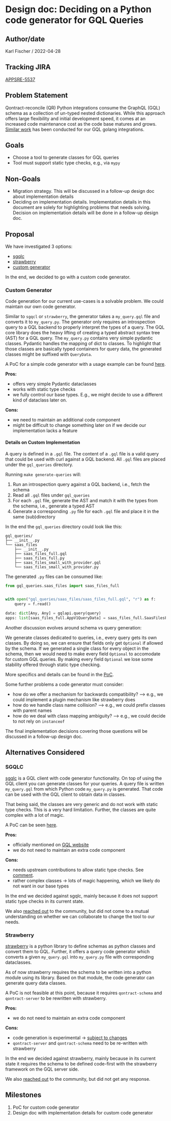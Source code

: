 # Design doc: Deciding on a Python code generator for GQL Queries

## Author/date

Karl Fischer / 2022-04-28

## Tracking JIRA

[APPSRE-5537](https://issues.redhat.com/browse/APPSRE-5537)

## Problem Statement

Qontract-reconcile (QR) Python integrations consume the GraphQL (GQL) schema as a collection of un-typed nested dictionaries.
While this approach offers large flexibility and initial development speed, it comes at an increased code maintenance cost as the code base matures and grows.
[Similar work](gql-client-for-go-integrations.md) has been conducted for our GQL golang integrations.

## Goals

- Choose a tool to generate classes for GQL queries
- Tool must support static type checks, e.g., via `mypy`

## Non-Goals

- Migration strategy. This will be discussed in a follow-up design doc about implementation details
- Deciding on implementation details. Implementation details in this document are solely for highlighting problems that needs solving. Decision on implementation details will be done in a follow-up design doc.

## Proposal

We have investigated 3 options:

- [sgqlc](https://github.com/profusion/sgqlc)
- [strawberry](https://github.com/strawberry-graphql/strawberry)
- [custom generator](https://github.com/app-sre/qontract-reconcile/pull/2389)

In the end, we decided to go with a custom code generator.

### Custom Generator

Code generation for our current use-cases is a solvable problem. We could maintain our own code generator.

Similar to `sgqcl` or `strawberry`, the generator takes a `my_query.gql` file and converts it to `my_query.py`.
The generator only requires an introspection query to a GQL backend to properly interpret the types of a query.
The GQL core library does the heavy lifting of creating a typed abstract syntax tree (AST) for a GQL query.
The `my_query.py` contains very simple pydantic classes. Pydantic handles the mapping of dict to classes.
To highlight that those classes are basically typed containers for query data, the generated classes might be suffixed with `QueryData`.

A PoC for a simple code generator with a usage example can be found [here](https://github.com/app-sre/qontract-reconcile/pull/2389).

**Pros:**

- offers very simple Pydantic dataclasses
- works with static type checks
- we fully control our base types. E.g., we might decide to use a different kind of dataclass later on.

**Cons:**

- we need to maintain an additional code component
- might be difficult to change something later on if we decide our implementation lacks a feature

#### Details on Custom Implementation

A query is defined in a `.gql` file. The content of a `.gql` file is a valid query that could be used with curl against a GQL backend.
All `.gql` files are placed under the `gql_queries` directory.

Running `make generate-queries` will:

1. Run an introspection query against a GQL backend, i.e., fetch the schema
1. Read all `.gql` files under `gql_queries`
1. For each `.gql` file, generate the AST and match it with the types from the schema, i.e., generate a typed AST
1. Generate a corresponding `.py` file for each `.gql` file and place it in the same (sub)directory

In the end the `gql_queries` directory could look like this:

```
gql_queries/
├── __init__.py
└── saas_files
    ├── __init__.py
    ├── saas_files_full.gql
    ├── saas_files_full.py
    ├── saas_files_small_with_provider.gql
    └── saas_files_small_with_provider.py
```

The generated `.py` files can be consumed like:

```python
from gql_queries.saas_files import saas_files_full


with open("gql_queries/saas_files/saas_files_full.gql", "r") as f:
    query = f.read()

data: dict[Any, Any] = gqlapi.query(query)
apps: list[saas_files_full.AppV1QueryData] = saas_files_full.SaasFilesFullQueryData(**data).apps_v1 or []
```

Another discussion evolves around schema vs query generation:

We generate classes dedicated to queries, i.e., every query gets its own classes.
By doing so, we can ensure that fields only get `Optional` if allowed by the schema.
If we generated a single class for every object in the schema, then we would need to make every field `Optional` to accomodate for custom GQL queries.
By making every field `Optional` we lose some stability offered through static type checking.

More specifics and details can be found in the [PoC](https://github.com/app-sre/qontract-reconcile/pull/2389).

Some further problems a code generator must consider:

- how do we offer a mechanism for backwards compatibility? --> e.g., we could implement a plugin mechanism like strawberry does
- how do we handle class name collision? --> e.g., we could prefix classes with parent names
- how do we deal with class mapping ambiguity? --> e.g., we could decide to not rely on `instanceof`

The final implementation decisions covering those questions will be discussed in a follow-up design doc.

## Alternatives Considered

### SGQLC

[sgqlc](https://github.com/profusion/sgqlc) is a GQL client with code generator functionality.
On top of using the GQL client you can generate classes for your queries.
A query file is written `my_query.gql` from which Python code `my_query.py` is generated.
That code can be used with the GQL client to obtain data in classes.

That being said, the classes are very generic and do not work with static type checks. This is a very hard limitation.
Further, the classes are quite complex with a lot of magic.

A PoC can be seen [here](https://github.com/app-sre/qontract-reconcile/pull/2367).

**Pros:**

- officially mentioned on [GQL website](https://graphql.org/code/#python)
- we do not need to maintain an extra code component

**Cons:**

- needs upstream contributions to allow static type checks. See [comment](https://github.com/profusion/sgqlc/issues/129#issuecomment-885820088).
- rather complex classes -> lots of magic happening, which we likely do not want in our base types

In the end we decided against sgqlc, mainly because it does not support static type checks in its current state.

We also [reached out](https://github.com/profusion/sgqlc/issues/129#issuecomment-1136022615) to the community, but did not come to a mutual understanding
on whether we can collaborate to change the tool to our needs.

### Strawberry

[strawberry](https://github.com/strawberry-graphql/strawberry) is a python library to define schemas as python classes and convert them to GQL.
Further, it offers a query code generator which converts a given `my_query.gql` into `my_query.py` file with corresponding dataclasses.

As of now strawberry requires the schema to be written into a python module using its library. Based on that module, the code generator can
generate query data classes.

A PoC is not feasible at this point, because it requires `qontract-schema` and `qontract-server` to be rewritten with strawberry.

**Pros:**

- we do not need to maintain an extra code component

**Cons:**

- code generation is experimental -> [subject to changes](https://strawberry.rocks/docs/codegen/query-codegen)
- `qontract-server` and `qontract-schema` need to be re-written with strawberry

In the end we decided against strawberry, mainly because in its current state it requires the schema to be defined code-first with the
strawberry framework on the GQL server side.

We also [reached out](https://github.com/strawberry-graphql/strawberry/issues/1940) to the community, but did not get any response.

## Milestones

1. PoC for custom code generator
1. Design doc with implementation details for custom code generator
